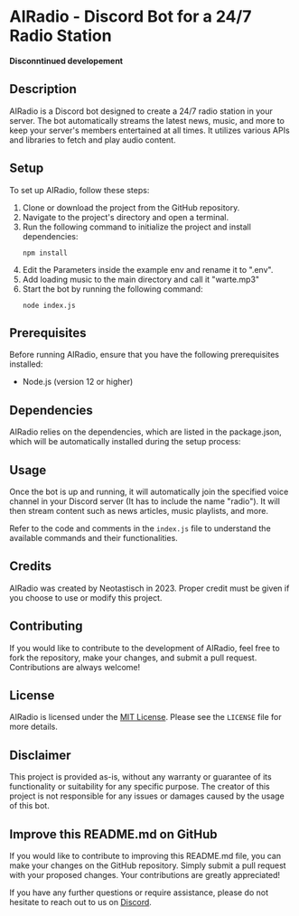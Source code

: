 # AIRadio - Discord Bot for a 24/7 Radio Station

**Disconntinued developement**

## Description
AIRadio is a Discord bot designed to create a 24/7 radio station in your server. The bot automatically streams the latest news, music, and more to keep your server's members entertained at all times. It utilizes various APIs and libraries to fetch and play audio content.

## Setup
To set up AIRadio, follow these steps:

1. Clone or download the project from the GitHub repository.
2. Navigate to the project's directory and open a terminal.
3. Run the following command to initialize the project and install dependencies:
   ```
   npm install
   ```
4. Edit the Parameters inside the example env and rename it to ".env".
5. Add loading music to the main directory and call it "warte.mp3"
6. Start the bot by running the following command:
   ```
   node index.js
   ```

## Prerequisites
Before running AIRadio, ensure that you have the following prerequisites installed:

- Node.js (version 12 or higher)

## Dependencies
AIRadio relies on the dependencies, which are listed in the package.json, which will be automatically installed during the setup process:

## Usage
Once the bot is up and running, it will automatically join the specified voice channel in your Discord server (It has to include the name "radio"). It will then stream content such as news articles, music playlists, and more.

Refer to the code and comments in the `index.js` file to understand the available commands and their functionalities.

## Credits
AIRadio was created by Neotastisch in 2023. Proper credit must be given if you choose to use or modify this project.

## Contributing
If you would like to contribute to the development of AIRadio, feel free to fork the repository, make your changes, and submit a pull request. Contributions are always welcome!

## License
AIRadio is licensed under the [MIT License](https://opensource.org/licenses/MIT). Please see the `LICENSE` file for more details.

## Disclaimer
This project is provided as-is, without any warranty or guarantee of its functionality or suitability for any specific purpose. The creator of this project is not responsible for any issues or damages caused by the usage of this bot.

## Improve this README.md on GitHub
If you would like to contribute to improving this README.md file, you can make your changes on the GitHub repository. Simply submit a pull request with your proposed changes. Your contributions are greatly appreciated!

If you have any further questions or require assistance, please do not hesitate to reach out to us on [Discord](https://discord.gg/pZKFGWVvfF).
